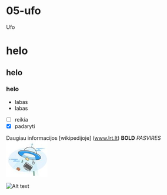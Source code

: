 # 05-ufo
Ufo
# helo
## helo
### helo
 - labas 
 - labas 
 - [ ] reikia
 - [x] padaryti

Daugiau informacijos [wikipedijoje] (www.lrt.lt)
**BOLD**   _PASVIRES_  
![Alt text](./img/ufo1.jpg)

![Alt text](https://docs.github.com/en/get-started/writing-on-github/getting-started-with-writing-and-formatting-on-github/basic-writing-and-formatting-syntax)